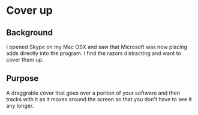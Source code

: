 # Cover up

## Background

I opened Skype on my Mac OSX and saw that Microsoft was now placing adds directly into the program.  I find the razors distracting and want to cover them up.

## Purpose

A draggrable cover that goes over a portion of your software and then tracks with it as it moves around the screen so that you don't have to see it any longer.
